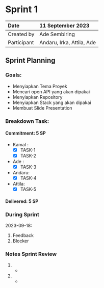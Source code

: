# Sprint 1


|Date|11 September 2023|
| :- | :- |
|Created by|Ade Sembiring|
|Participant|Andaru, Irka, Attila, Ade|
## Sprint Planning
### Goals:
- Menyiapkan Tema Proyek
- Mencari open API yang akan dipakai
- Menyiapkan Repository
- Menyiapkan Stack yang akan dipakai
- Membuat Slide Presentation

### Breakdown Task:
#### Commitment: 5 SP
- Kamal :
  - [x] TASK-1
  - [x] TASK-2
- Ade   : 
  - [x] TASK-3 
- Andaru: 
  - [x] TASK-4 
- Attila: 
  - [x] TASK-5 

#### Delivered:	 5 SP
### During Sprint
2023-09-18:

1. Feedback
1. Blocker
### Notes Sprint Review
1. -
2. -

